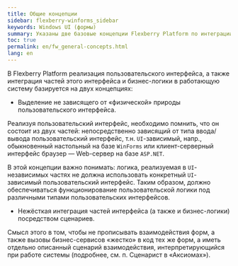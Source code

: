 ```yaml
---
title: Общие концепции
sidebar: flexberry-winforms_sidebar
keywords: Windows UI (формы)
summary: Указаны две базовые концепции Flexberry Platform по интеграции частей пользовательского интерфейса и бизнес-логики в работающую систему
toc: true
permalink: en/fw_general-concepts.html
lang: en
---
```


В Flexberry Platform реализация пользовательского интерфейса, а также интеграция частей этого интерфейса и бизнес-логики в работающую систему базируется на двух концепциях:

* Выделение не зависящего от «физической» природы пользовательского интерфейса.

Реализуя пользовательский интерфейс, необходимо помнить, что он состоит из двух частей: непосредственно зависящий от типа ввода/вывода пользовательский интерфейс, т.н. `UI`-зависимый, напр., обыкновенный настольный на базе `WinForms` или клиент-серверный интерфейс браузер — Web-сервер на базе `ASP.NET`.

В этой концепции важно понимать: логика, реализуемая в `UI`-независимых частях не должна использовать конкретный `UI`-зависимый пользовательский интерфейс. Таким образом, должно обеспечиваться функционирование пользовательской логики под различными типами пользовательских интерфейсов.

* Нежёсткая интеграция частей интерфейса (а также и бизнес-логики) посредством сценариев.

Смысл этого в том, чтобы не прописывать взаимодействия форм, а также вызовы бизнес-сервисов «жестко» в код тех же форм, а иметь отдельно описанный сценарий взаимодействия, интерпретирующийся при работе системы (подробнее, см. п. Сценарист в «Аксиомах»).